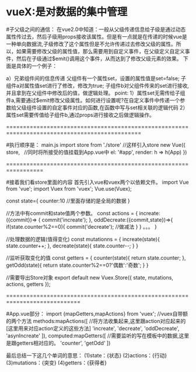 vueX:是对数据的集中管理
=====================================================================================
#子父级之间的通信：
在vue2.0中知道：一般从父级传递信息给子级是通过动态属性传过去，然后子级用props接收该属性。但是有一点就是在传递的时候vue是一种单向数据流,子级修改了这个属性但是不允许传递过去修改父级的属性。所以，如果需要修改父级的属性值，那么需要用到自定义事件，在父级定义自定义事件，然后在子级通过$emit()调用这个事件，从而达到了修改父级元素的效果。
下面是具体的一个例子：

a）兄弟组件间的信息传递
父组件有一个属性set，设置的属性值是set=false;
子组件a对属性值set进行了修改，修改为true;
子组件b对父组件传来的set进行接收,并且拿到在父组件中修改后的值，做逻辑处理。
point:
1）属性set无需传给子组件a,需要通过$emit修改父级属性。如何进行设置呢?在自定义事件中传递一个参数给父级组件设置的自定事件对应的函数,在函数中写与set相关联的逻辑代码
2）属性set需要传值给子组件b,通过props进行接收之后做逻辑操作。

==============================================================================================

#执行顺序是：
main.js
import store from './store'    //这样引入store
new Vue({
    store,   //同时将所接受的值挂载到App.vue中
  el: '#app',
  render: h => h(App)
})

=================================================================
 
#接着我们看store里面的内容
首先引入vue和vuex两个以依赖文件。
import Vue from 'vue';
import Vuex from 'vuex';
Vue.use(Vuex);


const state={
    counter:10   //里面存储的是全局的数据
} 

//方法中有commit和state值两个参数。
const actions = {
    increate:({commit})=> {
        commit('increate');
    },
    oddDecreate:({commit,state})=>{
        if(state.counter%2==0){
            commit('decreate');  //做减法
        }
    }
    。。。
}

//处理数据的逻辑(值得变化)
const mutationns = {
    increate(state){
        state.counter++;
    },
    decreate(state){
        state.counter--;
    }
}

//监听获取变化的值
const getters = {
    counter(state){
        return  state.counter;
    },
    getOdd(state){
        return  state.counter%2==0?'偶数':'奇数';
    }
}  

//需要导出Store对象
export default new Vuex.Store({
	state,
	mutations,
	actions,
	getters
});

============================================================================

#App.vue部分：
import {mapGetters,mapActions} from 'vuex';   //vuex自带额的两个方法
methods:mapActions([   //将方法收集起来,这里跟action对应起来的[这里用来对应action定义的这些方法]
  'increate',
  'decreate',
  'oddDecreate',
  'asynIncreate'
]),
computed:mapGetters([   //需要监听的写在模板中的数据,这里是跟getters相对应的。
  'counter',
  'getOdd'
])

最后总结一下这几个单词的意思：
(1)state：{状态}
(2)actions：{行动}
(3)mutations：{突变}
(4)getters：{获得者}



